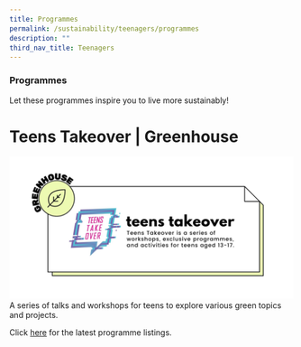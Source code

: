 ```yaml
---
title: Programmes
permalink: /sustainability/teenagers/programmes
description: ""
third_nav_title: Teenagers
---
```

### **Programmes**
Let these programmes inspire you to live more sustainably!

# Teens Takeover | Greenhouse
![Alt text for image on Isomer site](/images/sustainability/Sustainability-Teens-Prog-01.jpg)
A series of talks and workshops for teens to explore various green topics and projects. 

Click [here](https://go.gov.sg/nlb-teensprogs) for the latest programme listings.